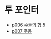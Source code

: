 # 투 포인터
- [p006 수들의 합 5](https://www.acmicpc.net/problem/2018)
- [p007 주몽](https://www.acmicpc.net/problem/1940)
